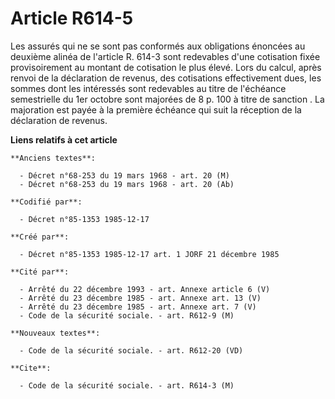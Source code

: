 # Article R614-5

Les assurés qui ne se sont pas conformés aux obligations énoncées au deuxième alinéa de l'article R. 614-3 sont redevables
d'une cotisation fixée provisoirement au montant de cotisation le plus élevé. Lors du calcul, après renvoi de la déclaration
de revenus, des cotisations effectivement dues, les sommes dont les intéressés sont redevables au titre de l'échéance
semestrielle du 1er octobre sont majorées de 8 p. 100 à titre de sanction        . La majoration est payée à la première
échéance qui suit la réception de la déclaration de revenus.

**Liens relatifs à cet article**

	**Anciens textes**:

	  - Décret n°68-253 du 19 mars 1968 - art. 20 (M)
	  - Décret n°68-253 du 19 mars 1968 - art. 20 (Ab)

	**Codifié par**:

	  - Décret n°85-1353 1985-12-17

	**Créé par**:

	  - Décret n°85-1353 1985-12-17 art. 1 JORF 21 décembre 1985

	**Cité par**:

	  - Arrêté du 22 décembre 1993 - art. Annexe article 6 (V)
	  - Arrêté du 23 décembre 1985 - art. Annexe art. 13 (V)
	  - Arrêté du 23 décembre 1985 - art. Annexe art. 7 (V)
	  - Code de la sécurité sociale. - art. R612-9 (M)

	**Nouveaux textes**:

	  - Code de la sécurité sociale. - art. R612-20 (VD)

	**Cite**:

	  - Code de la sécurité sociale. - art. R614-3 (M)
